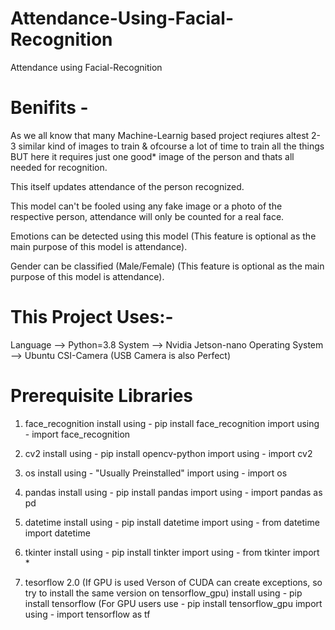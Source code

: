 # Attendance-Using-Facial-Recognition

Attendance using Facial-Recognition

# Benifits - 
As we all know that many Machine-Learnig based project reqiures altest 2-3 similar kind of images to train & ofcourse a lot of time to train all the things BUT here it requires just one good* image of the person and thats all needed for recognition. 

This itself updates attendance of the person recognized.

This model can't be fooled using any fake image or a photo of the respective person, attendance will only be counted for a real face.

Emotions can be detected using this model (This feature is optional as the main purpose of this model is attendance).

Gender can be classified (Male/Female) (This feature is optional as the main purpose of this model is attendance).


# This Project Uses:-
Language --> Python=3.8 
System --> Nvidia Jetson-nano
Operating System --> Ubuntu
CSI-Camera (USB Camera is also Perfect)


# Prerequisite Libraries

1. face_recognition
install using - pip install face_recognition
import using - import face_recognition

2. cv2
install using - pip install opencv-python
import using - import cv2

3. os
install using - "Usually Preinstalled"
import using - import os

4. pandas
install using - pip install pandas
import using - import pandas as pd

5. datetime
install using - pip install datetime
import using - from datetime import datetime

6. tkinter
install using - pip install tinkter
import using - from tkinter import *

7. tesorflow 2.0 (If GPU is used Verson of CUDA can create exceptions, so try to install the same version on tensorflow_gpu)
 install using - pip install tensorflow (For GPU users use - pip install tensorflow_gpu
 import using - import tensorflow as tf
